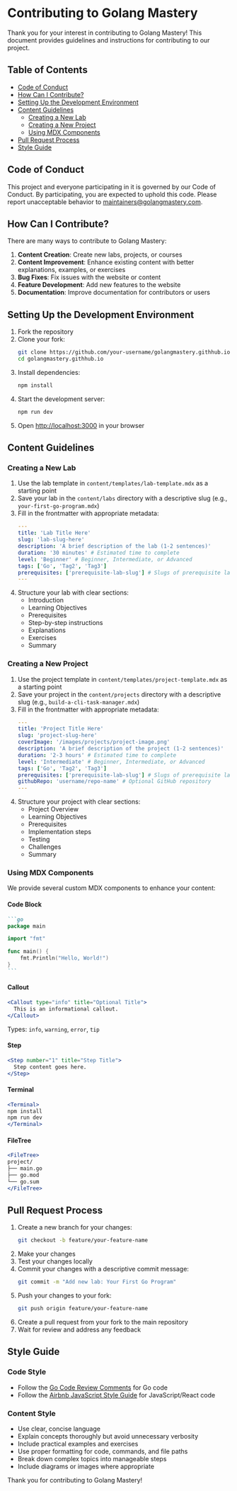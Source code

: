 # Contributing to Golang Mastery

Thank you for your interest in contributing to Golang Mastery! This document provides guidelines and instructions for contributing to our project.

## Table of Contents

- [Code of Conduct](#code-of-conduct)
- [How Can I Contribute?](#how-can-i-contribute)
- [Setting Up the Development Environment](#setting-up-the-development-environment)
- [Content Guidelines](#content-guidelines)
  - [Creating a New Lab](#creating-a-new-lab)
  - [Creating a New Project](#creating-a-new-project)
  - [Using MDX Components](#using-mdx-components)
- [Pull Request Process](#pull-request-process)
- [Style Guide](#style-guide)

## Code of Conduct

This project and everyone participating in it is governed by our Code of Conduct. By participating, you are expected to uphold this code. Please report unacceptable behavior to [maintainers@golangmastery.com](mailto:maintainers@golangmastery.com).

## How Can I Contribute?

There are many ways to contribute to Golang Mastery:

1. **Content Creation**: Create new labs, projects, or courses
2. **Content Improvement**: Enhance existing content with better explanations, examples, or exercises
3. **Bug Fixes**: Fix issues with the website or content
4. **Feature Development**: Add new features to the website
5. **Documentation**: Improve documentation for contributors or users

## Setting Up the Development Environment

1. Fork the repository
2. Clone your fork:
   ```bash
   git clone https://github.com/your-username/golangmastery.githhub.io.git
   cd golangmastery.githhub.io
   ```
3. Install dependencies:
   ```bash
   npm install
   ```
4. Start the development server:
   ```bash
   npm run dev
   ```
5. Open [http://localhost:3000](http://localhost:3000) in your browser

## Content Guidelines

### Creating a New Lab

1. Use the lab template in `content/templates/lab-template.mdx` as a starting point
2. Save your lab in the `content/labs` directory with a descriptive slug (e.g., `your-first-go-program.mdx`)
3. Fill in the frontmatter with appropriate metadata:
   ```yaml
   ---
   title: 'Lab Title Here'
   slug: 'lab-slug-here'
   description: 'A brief description of the lab (1-2 sentences)'
   duration: '30 minutes' # Estimated time to complete
   level: 'Beginner' # Beginner, Intermediate, or Advanced
   tags: ['Go', 'Tag2', 'Tag3']
   prerequisites: ['prerequisite-lab-slug'] # Slugs of prerequisite labs
   ---
   ```
4. Structure your lab with clear sections:
   - Introduction
   - Learning Objectives
   - Prerequisites
   - Step-by-step instructions
   - Explanations
   - Exercises
   - Summary

### Creating a New Project

1. Use the project template in `content/templates/project-template.mdx` as a starting point
2. Save your project in the `content/projects` directory with a descriptive slug (e.g., `build-a-cli-task-manager.mdx`)
3. Fill in the frontmatter with appropriate metadata:
   ```yaml
   ---
   title: 'Project Title Here'
   slug: 'project-slug-here'
   coverImage: '/images/projects/project-image.png'
   description: 'A brief description of the project (1-2 sentences)'
   duration: '2-3 hours' # Estimated time to complete
   level: 'Intermediate' # Beginner, Intermediate, or Advanced
   tags: ['Go', 'Tag2', 'Tag3']
   prerequisites: ['prerequisite-lab-slug'] # Slugs of prerequisite labs
   githubRepo: 'username/repo-name' # Optional GitHub repository
   ---
   ```
4. Structure your project with clear sections:
   - Project Overview
   - Learning Objectives
   - Prerequisites
   - Implementation steps
   - Testing
   - Challenges
   - Summary

### Using MDX Components

We provide several custom MDX components to enhance your content:

#### Code Block

````markdown
```go
package main

import "fmt"

func main() {
    fmt.Println("Hello, World!")
}
```
````

#### Callout

```jsx
<Callout type="info" title="Optional Title">
  This is an informational callout.
</Callout>
```

Types: `info`, `warning`, `error`, `tip`

#### Step

```jsx
<Step number="1" title="Step Title">
  Step content goes here.
</Step>
```

#### Terminal

```jsx
<Terminal>
npm install
npm run dev
</Terminal>
```

#### FileTree

```jsx
<FileTree>
project/
├── main.go
├── go.mod
└── go.sum
</FileTree>
```

## Pull Request Process

1. Create a new branch for your changes:
   ```bash
   git checkout -b feature/your-feature-name
   ```
2. Make your changes
3. Test your changes locally
4. Commit your changes with a descriptive commit message:
   ```bash
   git commit -m "Add new lab: Your First Go Program"
   ```
5. Push your changes to your fork:
   ```bash
   git push origin feature/your-feature-name
   ```
6. Create a pull request from your fork to the main repository
7. Wait for review and address any feedback

## Style Guide

### Code Style

- Follow the [Go Code Review Comments](https://github.com/golang/go/wiki/CodeReviewComments) for Go code
- Follow the [Airbnb JavaScript Style Guide](https://github.com/airbnb/javascript) for JavaScript/React code

### Content Style

- Use clear, concise language
- Explain concepts thoroughly but avoid unnecessary verbosity
- Include practical examples and exercises
- Use proper formatting for code, commands, and file paths
- Break down complex topics into manageable steps
- Include diagrams or images where appropriate

Thank you for contributing to Golang Mastery!
